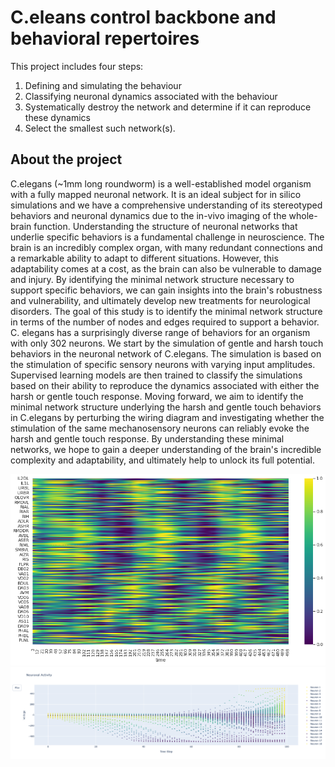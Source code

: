 # C.eleans control backbone and behavioral repertoires

This project includes four steps:
1. Defining and simulating the behaviour
2. Classifying neuronal dynamics associated with the behaviour
3. Systematically destroy the network and determine if it can reproduce these dynamics
4. Select the smallest such network(s).

## About the project
C.elegans (~1mm long roundworm) is a well-established model organism with a fully mapped neuronal network. It is an ideal subject for in silico simulations and we have a comprehensive understanding of its stereotyped behaviors and neuronal dynamics due to the in-vivo imaging of the whole-brain function.
Understanding the structure of neuronal networks that underlie specific behaviors is a fundamental challenge in neuroscience. The brain is an incredibly complex organ, with many redundant connections and a remarkable ability to adapt to different situations. However, this adaptability comes at a cost, as the brain can also be vulnerable to damage and injury. By identifying the minimal network structure necessary to support specific behaviors, we can gain insights into the brain's robustness and vulnerability, and ultimately develop new treatments for neurological disorders.
The goal of this study is to identify the minimal network structure in terms of the number of nodes and edges required to support a behavior. C. elegans has a surprisingly diverse range of behaviors for an organism with only 302 neurons. We start by the simulation of gentle and harsh touch behaviors in the neuronal network of C.elegans. The simulation is based on the stimulation of specific sensory neurons with varying input amplitudes. Supervised learning models are then trained to classify the simulations based on their ability to reproduce the dynamics associated with either the harsh or gentle touch response. 
Moving forward, we aim to identify the minimal network structure underlying the harsh and gentle touch behaviors in C.elegans by perturbing the wiring diagram and investigating whether the stimulation of the same mechanosensory neurons can reliably evoke the harsh and gentle touch response. By understanding these minimal networks, we hope to gain a deeper understanding of the brain's incredible complexity and adaptability, and ultimately help to unlock its full potential.


<img src="./fig/neural_dynamics_of_all_neurons.png" width="650">

<img src="./fig/newplot.png" width="650">
